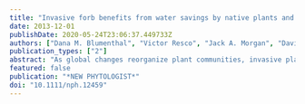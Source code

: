 ```yaml
---
title: "Invasive forb benefits from water savings by native plants and carbon fertilization under elevated CO2 and warming"
date: 2013-12-01
publishDate: 2020-05-24T23:06:37.449733Z
authors: ["Dana M. Blumenthal", "Victor Resco", "Jack A. Morgan", "David G. Williams", "Daniel R. LeCain", "Erik M. Hardy", "Elise Pendall", "Emma Bladyka"]
publication_types: ["2"]
abstract: "As global changes reorganize plant communities, invasive plants may benefit. We hypothesized that elevated CO2 and warming would strongly influence invasive species success in a semi-arid grassland, as a result of both direct and water-mediated indirect effects. To test this hypothesis, we transplanted the invasive forb Linaria dalmatica into mixed-grass prairie treated with free-air CO2 enrichment and infrared warming, and followed survival, growth, and reproduction over 4 yr. We also measured leaf gas exchange and carbon isotopic composition in L. dalmatica and the dominant native C-3 grass Pascopyrum smithii. CO2 enrichment increased L. dalmatica biomass 13-fold, seed production 32-fold, and clonal expansion seven-fold, while warming had little effect on L. dalmatica biomass or reproduction. Elevated CO2 decreased stomatal conductance in P. smithii, contributing to higher soil water, but not in L. dalmatica. Elevated CO2 also strongly increased L. dalmatica photosynthesis (87% versus 23% in P. smithii), as a result of both enhanced carbon supply and increased soil water. More broadly, rapid growth and less conservative water use may allow invasive species to take advantage of both carbon fertilization and water savings under elevated CO2. Water-limited ecosystems may therefore be particularly vulnerable to invasion as CO2 increases."
featured: false
publication: "*NEW PHYTOLOGIST*"
doi: "10.1111/nph.12459"
---
```


